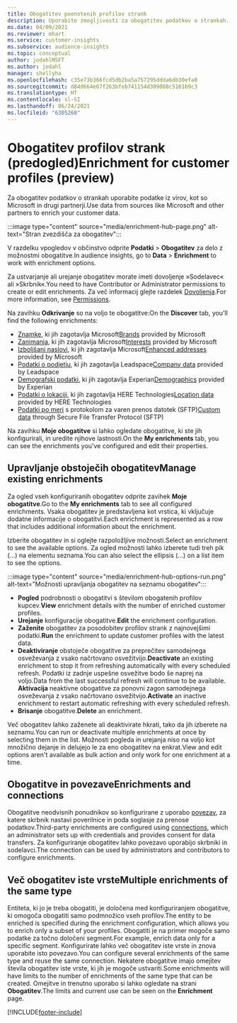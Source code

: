 ```yaml
---
title: Obogatitev poenotenih profilov strank
description: Uporabite zmogljivosti za obogatitev podatkov o strankah.
ms.date: 04/09/2021
ms.reviewer: mhart
ms.service: customer-insights
ms.subservice: audience-insights
ms.topic: conceptual
author: jodahlMSFT
ms.author: jodahl
manager: shellyha
ms.openlocfilehash: c35e73b366fcd5db2ba5a757295ddda6db30efa0
ms.sourcegitcommit: d84d664e67f263bfeb741154d309088c5101b9c3
ms.translationtype: HT
ms.contentlocale: sl-SI
ms.lasthandoff: 06/24/2021
ms.locfileid: "6305268"
---
```

# <a name="enrichment-for-customer-profiles-preview"></a><span data-ttu-id="1b731-103">Obogatitev profilov strank (predogled)</span><span class="sxs-lookup"><span data-stu-id="1b731-103">Enrichment for customer profiles (preview)</span></span>

<span data-ttu-id="1b731-104">Za obogatitev podatkov o strankah uporabite podatke iz virov, kot so Microsoft in drugi partnerji.</span><span class="sxs-lookup"><span data-stu-id="1b731-104">Use data from sources like Microsoft and other partners to enrich your customer data.</span></span>

:::image type="content" source="media/enrichment-hub-page.png" alt-text="Stran zvezdišča za obogatitev":::

<span data-ttu-id="1b731-106">V razdelku vpogledov v občinstvo odprite **Podatki** > **Obogatitev** za delo z možnostmi obogatitve.</span><span class="sxs-lookup"><span data-stu-id="1b731-106">In audience insights, go to **Data** > **Enrichment** to work with enrichment options.</span></span>  

<span data-ttu-id="1b731-107">Za ustvarjanje ali urejanje obogatitev morate imeti dovoljenje »Sodelavec« ali »Skrbnik«.</span><span class="sxs-lookup"><span data-stu-id="1b731-107">You need to have Contributor or Administrator permissions to create or edit enrichments.</span></span> <span data-ttu-id="1b731-108">Za več informacij glejte razdelek [Dovoljenja](permissions.md).</span><span class="sxs-lookup"><span data-stu-id="1b731-108">For more information, see [Permissions](permissions.md).</span></span>

<span data-ttu-id="1b731-109">Na zavihku **Odkrivanje** so na voljo te obogatitve:</span><span class="sxs-lookup"><span data-stu-id="1b731-109">On the **Discover** tab, you'll find the following enrichments:</span></span>

- <span data-ttu-id="1b731-110">[Znamke](enrichment-microsoft.md), ki jih zagotavlja Microsoft</span><span class="sxs-lookup"><span data-stu-id="1b731-110">[Brands](enrichment-microsoft.md) provided by Microsoft</span></span>
- <span data-ttu-id="1b731-111">[Zanimanja](enrichment-microsoft.md), ki jih zagotavlja Microsoft</span><span class="sxs-lookup"><span data-stu-id="1b731-111">[Interests](enrichment-microsoft.md) provided by Microsoft</span></span>
- <span data-ttu-id="1b731-112">[Izboljšani naslovi](enrichment-enhanced-addresses.md), ki jih zagotavlja Microsoft</span><span class="sxs-lookup"><span data-stu-id="1b731-112">[Enhanced addresses](enrichment-enhanced-addresses.md) provided by Microsoft</span></span>
- <span data-ttu-id="1b731-113">[Podatki o podjetju](enrichment-leadspace.md), ki jih zagotavlja Leadspace</span><span class="sxs-lookup"><span data-stu-id="1b731-113">[Company data](enrichment-leadspace.md) provided by Leadspace</span></span>
- <span data-ttu-id="1b731-114">[Demografski podatki](enrichment-experian.md), ki jih zagotavlja Experian</span><span class="sxs-lookup"><span data-stu-id="1b731-114">[Demographics](enrichment-experian.md) provided by Experian</span></span>
- <span data-ttu-id="1b731-115">[Podatki o lokaciji](enrichment-here.md), ki jih zagotavlja HERE Technologies</span><span class="sxs-lookup"><span data-stu-id="1b731-115">[Location data](enrichment-here.md) provided by HERE Technologies</span></span>
- <span data-ttu-id="1b731-116">[Podatki po meri](enrichment-SFTP-custom-import.md) s protokolom za varen prenos datotek (SFTP)</span><span class="sxs-lookup"><span data-stu-id="1b731-116">[Custom data](enrichment-SFTP-custom-import.md) through Secure File Transfer Protocol (SFTP)</span></span>

<span data-ttu-id="1b731-117">Na zavihku **Moje obogatitve** si lahko ogledate obogatitve, ki ste jih konfigurirali, in uredite njihove lastnosti.</span><span class="sxs-lookup"><span data-stu-id="1b731-117">On the **My enrichments** tab, you can see the enrichments you've configured and edit their properties.</span></span>

## <a name="manage-existing-enrichments"></a><span data-ttu-id="1b731-118">Upravljanje obstoječih obogatitev</span><span class="sxs-lookup"><span data-stu-id="1b731-118">Manage existing enrichments</span></span>

<span data-ttu-id="1b731-119">Za ogled vseh konfiguriranih obogatitev odprite zavihek **Moje obogatitve**.</span><span class="sxs-lookup"><span data-stu-id="1b731-119">Go to the **My enrichments** tab to see all configured enrichments.</span></span> <span data-ttu-id="1b731-120">Vsaka obogatitev je predstavljena kot vrstica, ki vključuje dodatne informacije o obogatitvi.</span><span class="sxs-lookup"><span data-stu-id="1b731-120">Each enrichment is represented as a row that includes additional information about the enrichment.</span></span>

<span data-ttu-id="1b731-121">Izberite obogatitev in si oglejte razpoložljive možnosti.</span><span class="sxs-lookup"><span data-stu-id="1b731-121">Select an enrichment to see the available options.</span></span> <span data-ttu-id="1b731-122">Za ogled možnosti lahko izberete tudi treh pik (...) na elementu seznama.</span><span class="sxs-lookup"><span data-stu-id="1b731-122">You can also select the ellipsis (...) on a list item to see the options.</span></span>

:::image type="content" source="media/enrichment-hub-options-run.png" alt-text="Možnosti upravljanja obogatitev na seznamu obogatitev":::

- <span data-ttu-id="1b731-124">**Pogled** podrobnosti o obogatitvi s številom obogatenih profilov kupcev.</span><span class="sxs-lookup"><span data-stu-id="1b731-124">**View** enrichment details with the number of enriched customer profiles.</span></span>
- <span data-ttu-id="1b731-125">**Urejanje** konfiguracije obogatitve.</span><span class="sxs-lookup"><span data-stu-id="1b731-125">**Edit** the enrichment configuration.</span></span>
- <span data-ttu-id="1b731-126">**Zaženite** obogatitev za posodobitev profilov strank z najnovejšimi podatki.</span><span class="sxs-lookup"><span data-stu-id="1b731-126">**Run** the enrichment to update customer profiles with the latest data.</span></span>
- <span data-ttu-id="1b731-127">**Deaktiviranje** obstoječe obogatitve za preprečitev samodejnega osveževanja z vsako načrtovano osvežitvijo.</span><span class="sxs-lookup"><span data-stu-id="1b731-127">**Deactivate** an existing enrichment to stop it from refreshing automatically with every scheduled refresh.</span></span> <span data-ttu-id="1b731-128">Podatki iz zadnje uspešne osvežitve bodo še naprej na voljo.</span><span class="sxs-lookup"><span data-stu-id="1b731-128">Data from the last successful refresh will continue to be available.</span></span> <span data-ttu-id="1b731-129">**Aktivacija** neaktivne obogatitve za ponovni zagon samodejnega osveževanja z vsako načrtovano osvežitvijo.</span><span class="sxs-lookup"><span data-stu-id="1b731-129">**Activate** an inactive enrichment to restart automatic refreshing with every scheduled refresh.</span></span>
- <span data-ttu-id="1b731-130">**Brisanje** obogatitve.</span><span class="sxs-lookup"><span data-stu-id="1b731-130">**Delete** an enrichment.</span></span>

<span data-ttu-id="1b731-131">Več obogatitev lahko zaženete ali deaktivirate hkrati, tako da jih izberete na seznamu.</span><span class="sxs-lookup"><span data-stu-id="1b731-131">You can run or deactivate multiple enrichments at once by selecting them in the list.</span></span> <span data-ttu-id="1b731-132">Možnosti pogleda in urejanja niso na voljo kot množično dejanje in delujejo le za eno obogatitev na enkrat.</span><span class="sxs-lookup"><span data-stu-id="1b731-132">View and edit options aren't available as bulk action and only work for one enrichment at a time.</span></span>

## <a name="enrichments-and-connections"></a><span data-ttu-id="1b731-133">Obogatitve in povezave</span><span class="sxs-lookup"><span data-stu-id="1b731-133">Enrichments and connections</span></span>

<span data-ttu-id="1b731-134">Obogatitve neodvisnih ponudnikov so konfigurirane z uporabo [povezav](connections.md), za katere skrbnik nastavi poverilnice in poda soglasje za prenose podatkov.</span><span class="sxs-lookup"><span data-stu-id="1b731-134">Third-party enrichments are configured using [connections](connections.md), which an administrator sets up with credentials and provides consent for data transfers.</span></span> <span data-ttu-id="1b731-135">Za konfiguriranje obogatitev lahko povezavo uporabijo skrbniki in sodelavci.</span><span class="sxs-lookup"><span data-stu-id="1b731-135">The connection can be used by administrators and contributors to configure enrichments.</span></span>  

## <a name="multiple-enrichments-of-the-same-type"></a><span data-ttu-id="1b731-136">Več obogatitev iste vrste</span><span class="sxs-lookup"><span data-stu-id="1b731-136">Multiple enrichments of the same type</span></span>

<span data-ttu-id="1b731-137">Entiteta, ki jo je treba obogatiti, je določena med konfiguriranjem obogatitve, ki omogoča obogatiti samo podmnožico vseh profilov.</span><span class="sxs-lookup"><span data-stu-id="1b731-137">The entity to be enriched is specified during the enrichment configuration, which allows you to enrich only a subset of your profiles.</span></span> <span data-ttu-id="1b731-138">Obogatiti je na primer mogoče samo podatke za točno določeni segment.</span><span class="sxs-lookup"><span data-stu-id="1b731-138">For example, enrich data only for a specific segment.</span></span> <span data-ttu-id="1b731-139">Konfigurirate lahko več obogatitev iste vrste in znova uporabite isto povezavo.</span><span class="sxs-lookup"><span data-stu-id="1b731-139">You can configure several enrichments of the same type and reuse the same connection.</span></span> <span data-ttu-id="1b731-140">Nekatere obogatitve imajo omejitev števila obogatitev iste vrste, ki jih je mogoče ustvariti.</span><span class="sxs-lookup"><span data-stu-id="1b731-140">Some enrichments will have limits to the number of enrichments of the same type that can be created.</span></span> <span data-ttu-id="1b731-141">Omejitve in trenutno uporabo si lahko ogledate na strani **Obogatitev**.</span><span class="sxs-lookup"><span data-stu-id="1b731-141">The limits and current use can be seen on the **Enrichment** page.</span></span>

[!INCLUDE[footer-include](../includes/footer-banner.md)]
